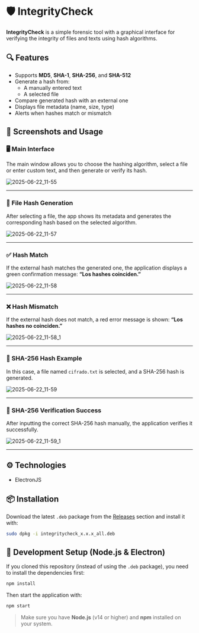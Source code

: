 # 🛡️ IntegrityCheck

**IntegrityCheck** is a simple forensic tool with a graphical interface for verifying the integrity of files and texts using hash algorithms.

## 🔍 Features

- Supports **MD5**, **SHA-1**, **SHA-256**, and **SHA-512**
- Generate a hash from:
  - A manually entered text
  - A selected file
- Compare generated hash with an external one
- Displays file metadata (name, size, type)
- Alerts when hashes match or mismatch

## 📸 Screenshots and Usage

### 🖥️ Main Interface
The main window allows you to choose the hashing algorithm, select a file or enter custom text, and then generate or verify its hash.

![2025-06-22_11-55](https://github.com/user-attachments/assets/d0682e43-5a40-42da-a535-d5c5a75c24fd)

---

### 📂 File Hash Generation
After selecting a file, the app shows its metadata and generates the corresponding hash based on the selected algorithm.

![2025-06-22_11-57](https://github.com/user-attachments/assets/ea0e0108-465a-43c3-b40e-386c79f6e886)

---

### ✅ Hash Match
If the external hash matches the generated one, the application displays a green confirmation message:
**“Los hashes coinciden.”**

![2025-06-22_11-58](https://github.com/user-attachments/assets/e3a60b5c-6a2e-414a-83a8-9fbd0b5fcf23)

---

### ❌ Hash Mismatch
If the external hash does not match, a red error message is shown:
**“Los hashes no coinciden.”**

![2025-06-22_11-58_1](https://github.com/user-attachments/assets/796a3f62-a19c-459b-9104-a33793ef6db9)

---

### 🔐 SHA-256 Hash Example
In this case, a file named `cifrado.txt` is selected, and a SHA-256 hash is generated.

![2025-06-22_11-59](https://github.com/user-attachments/assets/24476bf0-c22a-4d7d-a740-9e4fe3223190)

---

### 🧾 SHA-256 Verification Success
After inputting the correct SHA-256 hash manually, the application verifies it successfully.

![2025-06-22_11-59_1](https://github.com/user-attachments/assets/eb1fb951-6769-401d-80ee-76fa0915301c)

---

## ⚙️ Technologies

- ElectronJS

## 📦 Installation

Download the latest `.deb` package from the [Releases](https://github.com/yourusername/integritycheck/releases) section and install it with:

```bash
sudo dpkg -i integritycheck_x.x.x_all.deb
```

## 🧰 Development Setup (Node.js & Electron)

If you cloned this repository (instead of using the `.deb` package), you need to install the dependencies first:

```bash
npm install
```

Then start the application with:

```bash
npm start
```

> Make sure you have **Node.js** (v14 or higher) and **npm** installed on your system.
